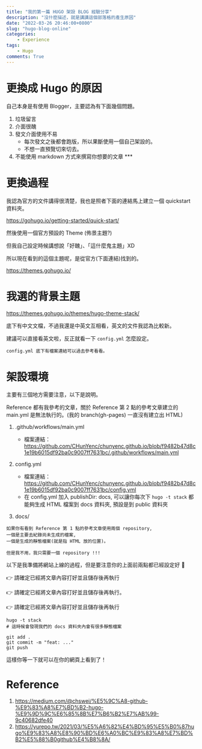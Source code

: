 ```yaml
---
title: "我的第一篇 HUGO 架設 BLOG 經驗分享"
description: "沒什麼描述，就是講講這個部落格的產生原因"
date: "2022-03-26 20:46:00+0800"
slug: "hugo-blog-online"
categories:
    - Experience
tags:
    - Hugo
comments: True
---
```



# 更換成 Hugo 的原因

自己本身是有使用 Blogger，主要認為有下面幾個問題。

1. 垃圾留言
2. 介面很醜
3. 發文介面使用不易
   - 每次發文之後都會跑版，所以果斷使用一個自己架設的。
   - 不想一直預覽切來切去。
4. 不能使用 markdown 方式來撰寫你想要的文章 ***

# 更換過程

我認為官方的文件講得很清楚，我也是照者下面的連結馬上建立一個 quickstart 資料夾。

https://gohugo.io/getting-started/quick-start/

然後使用一個官方預設的 Theme (佈景主題?)

但我自己設定時候講想說「好醜」、「這什麼鬼主題」XD

所以現在看到的這個主題呢，是從官方(下面連結)找到的。

https://themes.gohugo.io/

# 我選的背景主題

https://themes.gohugo.io/themes/hugo-theme-stack/

底下有中文文檔，不過我還是中英文互相看，英文的文件我認為比較新。

建議可以直接看英文啦，反正就看一下 ```config.yml``` 怎麼設定。

```
config.yml 底下有檔案連結可以過去參考看看。
```

# 架設環境

主要有三個地方需要注意，以下是說明。

Reference 都有我參考的文章，關於 Reference 第 2 點的參考文章建立的 main.yml 是無法執行的。(我的 branch(gh-pages) 一直沒有建立出 HTML)

1. .github/workflows/main.yml
   - 檔案連結： https://github.com/CHunYenc/chunyenc.github.io/blob/f9482b47d8c1e19b6015df92ba0c9007ff7631bc/.github/workflows/main.yml

2. config.yml
   - 檔案連結： https://github.com/CHunYenc/chunyenc.github.io/blob/f9482b47d8c1e19b6015df92ba0c9007ff7631bc/config.yml
   - 在 config.yml 加入 publishDir: docs, 可以讓你每次下 ```hugo -t stack``` 都能夠生成 HTML 檔案到 docs 資料夾, 預設是到 public 資料夾

3. docs/

```
如果你有看到 Reference 第 1 點的參考文章使用兩個 repository, 
一個是主要去紀錄尚未生成的檔案, 
一個是生成的靜態檔案(就是指 HTML 放的位置)。

但是我不用，我只需要一個 repository !!!
```

以下是我準備將網站上線的過程，但是要注意你的上面前兩點都已經設定好 💪

👉 請確定已經將文章內容打好並且儲存後再執行

👉 請確定已經將文章內容打好並且儲存後再執行。

👉 請確定已經將文章內容打好並且儲存後再執行

```
hugo -t stack 
# 這時候會發現我們的 docs 資料夾內會有很多靜態檔案

git add .
git commit -m "feat: ..."
git push
```

這樣你等一下就可以在你的網頁上看到了！

# Reference

1. https://medium.com/@chswei/%E5%9C%A8-github-%E9%83%A8%E7%BD%B2-hugo-%E9%9D%9C%E6%85%8B%E7%B6%B2%E7%AB%99-9c40682dfe40
2. https://yurepo.tw/2021/03/%E5%A6%82%E4%BD%95%E5%B0%87hugo%E9%83%A8%E8%90%BD%E6%A0%BC%E9%83%A8%E7%BD%B2%E5%88%B0github%E4%B8%8A/